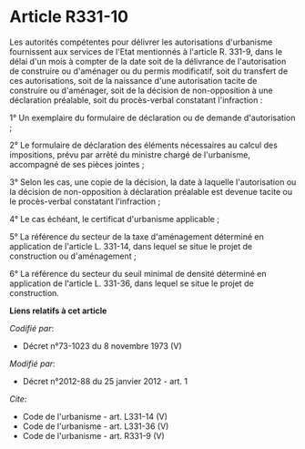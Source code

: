 # Article R331-10

Les autorités compétentes pour délivrer les autorisations d'urbanisme fournissent aux services de l'Etat mentionnés à
l'article R. 331-9, dans le délai d'un mois à compter de la date soit de la délivrance de l'autorisation de construire ou
d'aménager ou du permis modificatif, soit du transfert de ces autorisations, soit de la naissance d'une autorisation tacite
de construire ou d'aménager, soit de la décision de non-opposition à une déclaration préalable, soit du procès-verbal
constatant l'infraction : 

1° Un exemplaire du formulaire de déclaration ou de demande d'autorisation ; 

2° Le formulaire de déclaration des éléments nécessaires au calcul des impositions, prévu par arrêté du ministre chargé de
l'urbanisme, accompagné de ses pièces jointes ; 

3° Selon les cas, une copie de la décision, la date à laquelle l'autorisation ou la décision de non-opposition à déclaration
préalable est devenue tacite ou le procès-verbal constatant l'infraction ; 

4° Le cas échéant, le certificat d'urbanisme applicable ; 

5° La référence du secteur de la taxe d'aménagement déterminé en application de l'article L. 331-14, dans lequel se situe le
projet de construction ou d'aménagement ; 

6° La référence du secteur du seuil minimal de densité déterminé en application de l'article L. 331-36, dans lequel se situe
le projet de construction.

**Liens relatifs à cet article**

_Codifié par_:

  - Décret n°73-1023 du 8 novembre 1973 (V)

_Modifié par_:

  - Décret n°2012-88 du 25 janvier 2012 - art. 1

_Cite_:

  - Code de l'urbanisme - art. L331-14 (V)
  - Code de l'urbanisme - art. L331-36 (V)
  - Code de l'urbanisme - art. R331-9 (V)

